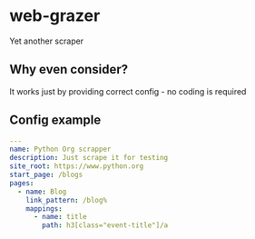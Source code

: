 # web-grazer
Yet another scraper

Why even consider?
------------------
It works just by providing correct config - no coding is required

Config example
--------------
```yaml
---
name: Python Org scrapper
description: Just scrape it for testing
site_root: https://www.python.org
start_page: /blogs
pages:
  - name: Blog
    link_pattern: /blog%
    mappings:
      - name: title
        path: h3[class="event-title"]/a
```
